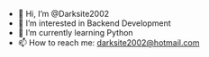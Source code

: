 - 👋 Hi, I’m @Darksite2002
- 👀 I’m interested in Backend Development
- 🌱 I’m currently learning Python
- 📫 How to reach me: darksite2002@hotmail.com
